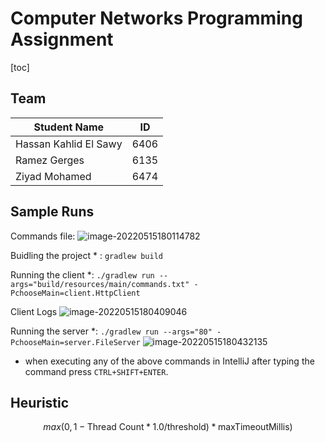# Computer Networks Programming Assignment

[toc]

## Team

| Student Name          | ID   |
| --------------------- | ---- |
| Hassan Kahlid El Sawy | 6406 |
| Ramez Gerges          | 6135 |
| Ziyad Mohamed         | 6474 |

## Sample Runs
Commands file:
![image-20220515180114782](C:\Users\polit\AppData\Roaming\Typora\typora-user-images\image-20220515180114782.png)

Buidling the project * :
`gradlew build`

Running the client *:
`./gradlew run --args="build/resources/main/commands.txt" -PchooseMain=client.HttpClient`

Client Logs
![image-20220515180409046](C:\Users\polit\AppData\Roaming\Typora\typora-user-images\image-20220515180409046.png)

Running the server *:
`./gradlew run --args="80" -PchooseMain=server.FileServer`
![image-20220515180432135](C:\Users\polit\AppData\Roaming\Typora\typora-user-images\image-20220515180432135.png)
*  when executing any of the above commands  in IntelliJ after typing the command press `CTRL+SHIFT+ENTER`.

## Heuristic
$$
max(0, 1 - \text{Thread Count} * 1.0 / \text{threshold}) * \text{maxTimeoutMillis})
$$

